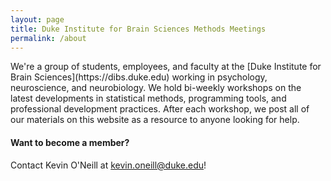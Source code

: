 ```yaml
---
layout: page
title: Duke Institute for Brain Sciences Methods Meetings
permalink: /about
---
```


<div class="col-md-8 pr-5">

<p>We're a group of students, employees, and faculty at the [Duke Institute for Brain Sciences](https://dibs.duke.edu) working in psychology, neuroscience, and neurobiology. We hold bi-weekly workshops on the latest developments in statistical methods, programming tools, and professional development practices. After each workshop, we post all of our materials on this website as a resource to anyone looking for help.</p>

<h4>Want to become a member?</h4>

<p>Contact Kevin O'Neill at <a href = "mailto: kevin.oneill@duke.edu">kevin.oneill@duke.edu</a>!</p>

</div>
